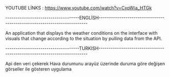 
YOUTUBE LİNKS : https://www.youtube.com/watch?v=CxpWia_HTGk

------------------------------------ENGLİSH------------------------------------------------------------------------


An application that displays the weather conditions on the interface with visuals that change according to the situation by pulling data from the API.



------------------------------------TURKISH------------------------------------------------------------------------



Api den veri çekerek Hava durumunu arayüz üzerinde duruma göre değişen görseller ile gösteren uygulama
